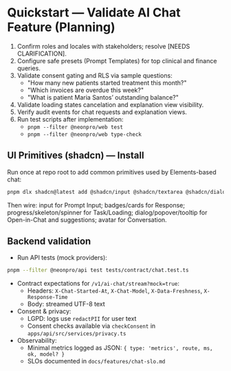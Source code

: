 # Quickstart — Validate AI Chat Feature (Planning)

1) Confirm roles and locales with stakeholders; resolve [NEEDS CLARIFICATION].
2) Configure safe presets (Prompt Templates) for top clinical and finance queries.
3) Validate consent gating and RLS via sample questions:
   - "How many new patients started treatment this month?"
   - "Which invoices are overdue this week?"
   - "What is patient Maria Santos’ outstanding balance?"
4) Validate loading states cancelation and explanation view visibility.
5) Verify audit events for chat requests and explanation views.
6) Run test scripts after implementation:
   - `pnpm --filter @neonpro/web test`
   - `pnpm --filter @neonpro/web type-check`

## UI Primitives (shadcn) — Install
Run once at repo root to add common primitives used by Elements-based chat:

```bash
pnpm dlx shadcn@latest add @shadcn/input @shadcn/textarea @shadcn/dialog @shadcn/popover @shadcn/tooltip @shadcn/toast @shadcn/badge @shadcn/card @shadcn/progress @shadcn/skeleton @shadcn/spinner @shadcn/separator @shadcn/alert @shadcn/accordion @shadcn/avatar @shadcn/scroll-area @shadcn/dropdown-menu @shadcn/command @shadcn/tabs
```

Then wire: input for Prompt Input; badges/cards for Response; progress/skeleton/spinner for Task/Loading; dialog/popover/tooltip for Open-in-Chat and suggestions; avatar for Conversation.


## Backend validation

- Run API tests (mock providers):
```bash
pnpm --filter @neonpro/api test tests/contract/chat.test.ts
```
- Contract expectations for `/v1/ai-chat/stream?mock=true`:
  - Headers: `X-Chat-Started-At`, `X-Chat-Model`, `X-Data-Freshness`, `X-Response-Time`
  - Body: streamed UTF-8 text
- Consent & privacy:
  - LGPD: logs use `redactPII` for user text
  - Consent checks available via `checkConsent` in `apps/api/src/services/privacy.ts`
- Observability:
  - Minimal metrics logged as JSON: `{ type: 'metrics', route, ms, ok, model? }`
  - SLOs documented in `docs/features/chat-slo.md`